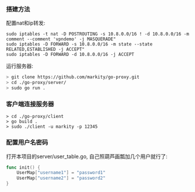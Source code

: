 ### 搭建方法

配置nat和ip转发:

```
sudo iptables -t nat -D POSTROUTING -s 10.8.0.0/16 ! -d 10.8.0.0/16 -m comment --comment 'vpndemo' -j MASQUERADE"
sudo iptables -D FORWARD -s 10.8.0.0/16 -m state --state RELATED,ESTABLISHED -j ACCEPT"
sudo iptables -D FORWARD -d 10.8.0.0/16 -j ACCEPT
```

运行服务器:

```sh
> git clone https://github.com/markity/go-proxy.git
> cd ./go-proxy/server/
> sudo go run .
```

### 客户端连接服务器

```
> cd ./go-proxy/client
> go build .
> sudo ./client -u markity -p 12345
```

### 配置用户名密码

打开本项目的server/user_table.go, 自己照葫芦画瓢加几个用户就行了:

```go
func init() {
	UserMap["username1"] = "password1"
	UserMap["username2"] = "password2"
}
```